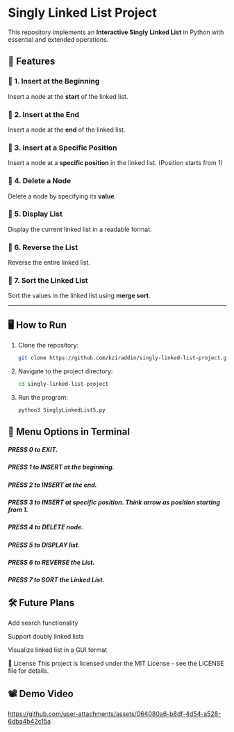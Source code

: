 # Singly Linked List Project

This repository implements an **Interactive Singly Linked List** in Python with essential and extended operations.

## 🚀 Features

### 🔹 1. Insert at the Beginning
Insert a node at the **start** of the linked list.

### 🔹 2. Insert at the End
Insert a node at the **end** of the linked list.

### 🔹 3. Insert at a Specific Position
Insert a node at a **specific position** in the linked list. (Position starts from 1)

### 🔹 4. Delete a Node
Delete a node by specifying its **value**.

### 🔹 5. Display List
Display the current linked list in a readable format.

### 🔹 6. Reverse the List
Reverse the entire linked list.

### 🔹 7. Sort the Linked List
Sort the values in the linked list using **merge sort**.

---

## 🖥️ How to Run

1. Clone the repository:
   ```bash
   git clone https://github.com/kziraddin/singly-linked-list-project.git
2. Navigate to the project directory:
   ```bash
   cd singly-linked-list-project
3. Run the program:
   ```bash
   python3 SinglyLinkedList5.py

## 📌 Menu Options in Terminal

##### PRESS 0 to EXIT.
##### PRESS 1 to INSERT at the beginning.
##### PRESS 2 to INSERT at the end.
##### PRESS 3 to INSERT at specific position. Think arrow as position starting from 1.
##### PRESS 4 to DELETE node.
##### PRESS 5 to DISPLAY list.
##### PRESS 6 to REVERSE the List.
##### PRESS 7 to SORT the Linked List.
   

## 🛠️ Future Plans
Add search functionality

Support doubly linked lists

Visualize linked list in a GUI format

📄 License
This project is licensed under the MIT License - see the LICENSE file for details.


## 📽️ Demo Video
https://github.com/user-attachments/assets/064080a6-b8df-4d54-a528-6dba4b42c15a





